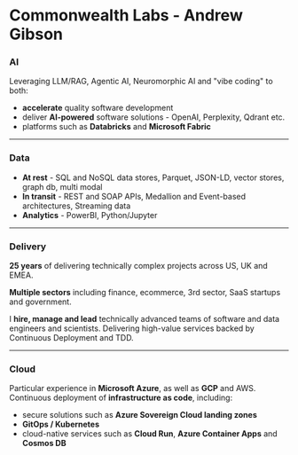 # Commonwealth Labs - Andrew Gibson

### AI
Leveraging LLM/RAG, Agentic AI, Neuromorphic AI and "vibe coding" to both:
 - **accelerate** quality software development
 - deliver **AI-powered** software solutions - OpenAI, Perplexity, Qdrant etc.
 - platforms such as **Databricks** and **Microsoft Fabric**

---

### Data
 - **At rest** - SQL and NoSQL data stores, Parquet, JSON-LD, vector stores, graph db, multi modal
 - **In transit** - REST and SOAP APIs, Medallion and Event-based architectures, Streaming data
 - **Analytics** - PowerBI, Python/Jupyter

---

### Delivery
**25 years** of delivering technically complex projects across US, UK and EMEA.

**Multiple sectors** including finance, ecommerce, 3rd sector, SaaS startups and government.

I **hire, manage and lead** technically advanced teams of software and data engineers and scientists. Delivering high-value services backed by Continuous Deployment and TDD.

---

### Cloud
Particular experience in **Microsoft Azure**, as well as **GCP** and AWS. Continuous deployment of **infrastructure as code**, including:
 - secure solutions such as **Azure Sovereign Cloud landing zones**
 - **GitOps / Kubernetes**
 - cloud-native services such as **Cloud Run**, **Azure Container Apps** and **Cosmos DB**
